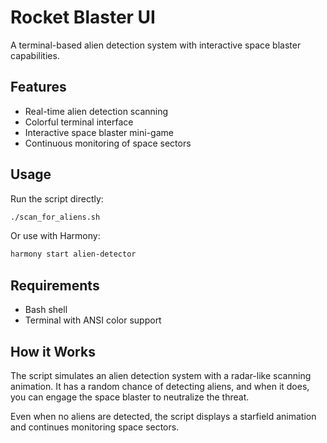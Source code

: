 # Rocket Blaster UI

A terminal-based alien detection system with interactive space blaster capabilities.

## Features

- Real-time alien detection scanning
- Colorful terminal interface
- Interactive space blaster mini-game
- Continuous monitoring of space sectors

## Usage

Run the script directly:

```bash
./scan_for_aliens.sh
```

Or use with Harmony:

```bash
harmony start alien-detector
```

## Requirements

- Bash shell
- Terminal with ANSI color support

## How it Works

The script simulates an alien detection system with a radar-like scanning animation. It has a random chance of detecting aliens, and when it does, you can engage the space blaster to neutralize the threat.

Even when no aliens are detected, the script displays a starfield animation and continues monitoring space sectors. 